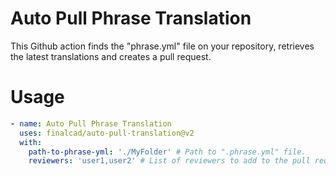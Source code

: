 # Auto Pull Phrase Translation

This Github action finds the "phrase.yml" file on your repository, retrieves the latest translations and creates a pull request.

# Usage

```yaml
- name: Auto Pull Phrase Translation
  uses: finalcad/auto-pull-translation@v2
  with:
    path-to-phrase-yml: './MyFolder' # Path to ".phrase.yml" file.
    reviewers: 'user1,user2' # List of reviewers to add to the pull request, comma-separated list (no spaces)
```
